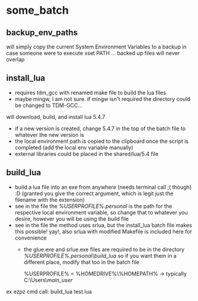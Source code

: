 # some_batch

## backup_env_paths
will simply copy the current System Environment Variables to a backup in case someone were to execute xset PATH ...
backed up files will never overlap

## install_lua
  - requires tdm_gcc with renamed make file to build the lua files
  - maybe mingw, I am not sure. if mingw isn't required the directory could be changed to TDM-GCC\...

will download, build, and install lua 5.4.7
  - if a new version is created, change 5.4.7 in the top of the batch file to whatever the new version is
  - the local environment path is copied to the clipboard once the script is completed (add the local env variable manually)
  - external libraries could be placed in the shared/lua/5.4 file

## build_lua
  - build a lua file into an exe from anywhere (needs terminal call ;( though) :D (granted you give the correct argument, which is legit just the filename with the extension)
  - see in the file the *%USERPROFILE%.personal* is the path for the respective local environment variable, so change that to whatever you desire, however you will be using the build file
  - see in the file the method uses srlua, but the install_lua batch file makes this possible! yay!, also srlua with modified Makefile is included here for convenience
    - the glue.exe and srlue.exe files are required to be in the directory *%USERPROFILE%.personal\build_lua* so if you want them in a different place, modify that too in the batch file

      %USERPROFILE% = %HOMEDRIVE%\\%HOMEPATH% -> typically C:\Users\\*main_user*

ex ezpz cmd call: build_lua test.lua

